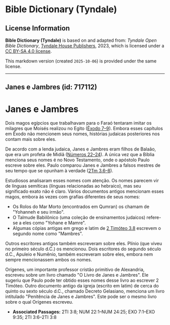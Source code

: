 # Bible Dictionary (Tyndale)

## License Information

**Bible Dictionary (Tyndale)** is based on and adapted from: _Tyndale Open Bible Dictionary_, [Tyndale House Publishers](https://tyndaleopenresources.com/), 2023, which is licensed under a [CC BY-SA 4.0 license](https://creativecommons.org/licenses/by-sa/4.0/legalcode.en).

This markdown version (created `2025-10-06`) is provided under the same license.



--------------------------------

## Janes e Jambres (id: 717112)

Janes e Jambres
===============

Dois magos egípcios que trabalhavam para o Faraó tentaram imitar os milagres que Moisés realizou no Egito ([Êxodo 7–9](https://ref.ly/Exod7:1-Exod9:35)). Embora esses capítulos em Êxodo não mencionem seus nomes, histórias judaicas posteriores nos contam mais sobre eles.

De acordo com a lenda judaica, Janes e Jambres eram filhos de Balaão, que era um profeta de Midiã ([Números 22–24](https://ref.ly/Num22:1-Num24:25)). A única vez que a Bíblia menciona seus nomes é no Novo Testamento, onde o apóstolo Paulo escreve sobre eles. Paulo comparou Janes e Jambres a falsos mestres de seu tempo que se opunham à verdade ([2Tm 3\.6–8](https://ref.ly/2Tim3:6-2Tim3:8)).

Estudiosos analisaram esses nomes com atenção. Os nomes parecem vir de línguas semíticas (línguas relacionadas ao hebraico), mas seu significado exato não é claro. Vários documentos antigos mencionam esses magos, embora às vezes com grafias diferentes de seus nomes:

* Os Rolos do Mar Morto (encontrados em Qumran) os chamam de "Yohanneh e seu irmão".
* O Talmude Babilônico (uma coleção de ensinamentos judaicos) refere\-se a eles como "Yohane e Mamre".
* Algumas cópias antigas em grego e latim de [2 Timóteo 3\.8](https://ref.ly/2Tim3:8) escrevem o segundo nome como "Mambres".

Outros escritores antigos também escreveram sobre eles. Plínio (que viveu no primeiro século d.C.) os mencionou. Dois escritores do segundo século d.C., Apuleio e Numênio, também escreveram sobre eles, embora nem sempre mencionassem ambos os nomes.

Orígenes, um importante professor cristão primitivo de Alexandria, escreveu sobre um livro chamado "O Livro de Janes e Jambres". Ele sugeriu que Paulo pode ter obtido esses nomes desse livro ao escrever 2 Timóteo. Outro documento antigo da igreja (escrito em latim) de cerca do quinto ou sexto século d.C., chamado Decreto Gelasiano, menciona um livro intitulado "Penitência de Janes e Jambres". Este pode ser o mesmo livro sobre o qual Orígenes escreveu.

* **Associated Passages:** 2TI 3:8; NUM 22:1–NUM 24:25; EXO 7:1–EXO 9:35; 2TI 3:6–2TI 3:8

